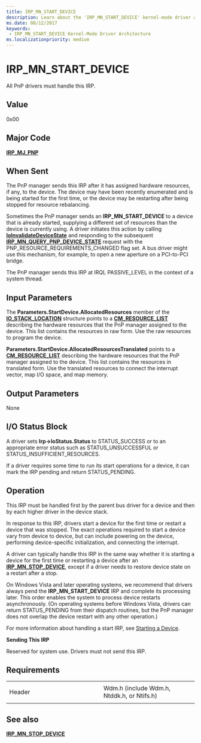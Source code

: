 ```yaml
---
title: IRP_MN_START_DEVICE
description: Learn about the 'IRP_MN_START_DEVICE' kernel-mode driver architecture. All PnP drivers must handle this IRP.
ms.date: 08/12/2017
keywords:
 - IRP_MN_START_DEVICE Kernel-Mode Driver Architecture
ms.localizationpriority: medium
---
```


# IRP\_MN\_START\_DEVICE


All PnP drivers must handle this IRP.

## Value

0x00

## Major Code

[**IRP\_MJ\_PNP**](irp-mj-pnp.md)

## When Sent

The PnP manager sends this IRP after it has assigned hardware resources, if any, to the device. The device may have been recently enumerated and is being started for the first time, or the device may be restarting after being stopped for resource rebalancing.

Sometimes the PnP manager sends an **IRP\_MN\_START\_DEVICE** to a device that is already started, supplying a different set of resources than the device is currently using. A driver initiates this action by calling [**IoInvalidateDeviceState**](/windows-hardware/drivers/ddi/wdm/nf-wdm-ioinvalidatedevicestate) and responding to the subsequent [**IRP\_MN\_QUERY\_PNP\_DEVICE\_STATE**](irp-mn-query-pnp-device-state.md) request with the PNP\_RESOURCE\_REQUIREMENTS\_CHANGED flag set. A bus driver might use this mechanism, for example, to open a new aperture on a PCI-to-PCI bridge.

The PnP manager sends this IRP at IRQL PASSIVE\_LEVEL in the context of a system thread.

## Input Parameters


The **Parameters.StartDevice.AllocatedResources** member of the [**IO\_STACK\_LOCATION**](/windows-hardware/drivers/ddi/wdm/ns-wdm-_io_stack_location) structure points to a [**CM\_RESOURCE\_LIST**](/windows-hardware/drivers/ddi/wdm/ns-wdm-_cm_resource_list) describing the hardware resources that the PnP manager assigned to the device. This list contains the resources in raw form. Use the raw resources to program the device.

**Parameters.StartDevice.AllocatedResourcesTranslated** points to a [**CM\_RESOURCE\_LIST**](/windows-hardware/drivers/ddi/wdm/ns-wdm-_cm_resource_list) describing the hardware resources that the PnP manager assigned to the device. This list contains the resources in translated form. Use the translated resources to connect the interrupt vector, map I/O space, and map memory.

## Output Parameters


None

## I/O Status Block


A driver sets **Irp-&gt;IoStatus.Status** to STATUS\_SUCCESS or to an appropriate error status such as STATUS\_UNSUCCESSFUL or STATUS\_INSUFFICIENT\_RESOURCES.

If a driver requires some time to run its start operations for a device, it can mark the IRP pending and return STATUS\_PENDING.

## Operation

This IRP must be handled first by the parent bus driver for a device and then by each higher driver in the device stack.

In response to this IRP, drivers start a device for the first time or restart a device that was stopped. The exact operations required to start a device vary from device to device, but can include powering on the device, performing device-specific initialization, and connecting the interrupt.

A driver can typically handle this IRP in the same way whether it is starting a device for the first time or restarting a device after an [**IRP\_MN\_STOP\_DEVICE**](irp-mn-stop-device.md), except if a driver needs to restore device state on a restart after a stop.

On Windows Vista and later operating systems, we recommend that drivers always pend the **IRP\_MN\_START\_DEVICE** IRP and complete its processing later. This order enables the system to process device restarts asynchronously. (On operating systems before Windows Vista, drivers can return STATUS\_PENDING from their dispatch routines, but the PnP manager does not overlap the device restart with any other operation.)

For more information about handling a start IRP, see [Starting a Device](./starting-a-device.md).

**Sending This IRP**

Reserved for system use. Drivers must not send this IRP.

## Requirements

<table>
<colgroup>
<col width="50%" />
<col width="50%" />
</colgroup>
<tbody>
<tr class="odd">
<td><p>Header</p></td>
<td>Wdm.h (include Wdm.h, Ntddk.h, or Ntifs.h)</td>
</tr>
</tbody>
</table>

## See also


[**IRP\_MN\_STOP\_DEVICE**](irp-mn-stop-device.md)

 

